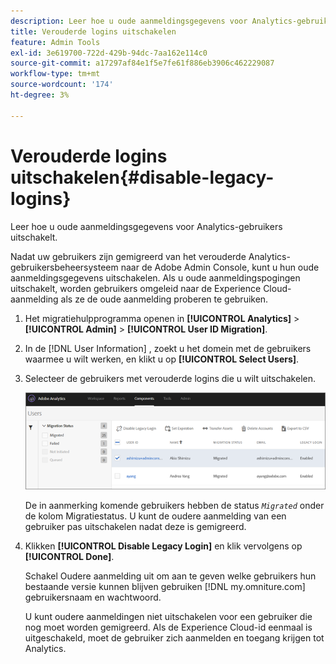 ```yaml
---
description: Leer hoe u oude aanmeldingsgegevens voor Analytics-gebruikers uitschakelt.
title: Verouderde logins uitschakelen
feature: Admin Tools
exl-id: 3e619700-722d-429b-94dc-7aa162e114c0
source-git-commit: a17297af84e1f5e7fe61f886eb3906c462229087
workflow-type: tm+mt
source-wordcount: '174'
ht-degree: 3%

---
```


# Verouderde logins uitschakelen{#disable-legacy-logins}

Leer hoe u oude aanmeldingsgegevens voor Analytics-gebruikers uitschakelt.

Nadat uw gebruikers zijn gemigreerd van het verouderde Analytics-gebruikersbeheersysteem naar de Adobe Admin Console, kunt u hun oude aanmeldingsgegevens uitschakelen. Als u oude aanmeldingspogingen uitschakelt, worden gebruikers omgeleid naar de Experience Cloud-aanmelding als ze de oude aanmelding proberen te gebruiken.

1. Het migratiehulpprogramma openen in **[!UICONTROL Analytics]** > **[!UICONTROL Admin]** > **[!UICONTROL User ID Migration]**.
1. In de [!DNL User Information] , zoekt u het domein met de gebruikers waarmee u wilt werken, en klikt u op **[!UICONTROL Select Users]**.
1. Selecteer de gebruikers met verouderde logins die u wilt uitschakelen.

   ![](/help/admin/admin-console/user-management2/user-migration/assets/user-info.png)

   De in aanmerking komende gebruikers hebben de status *`Migrated`* onder de kolom Migratiestatus. U kunt de oudere aanmelding van een gebruiker pas uitschakelen nadat deze is gemigreerd.
1. Klikken **[!UICONTROL Disable Legacy Login]** en klik vervolgens op **[!UICONTROL Done]**.

   Schakel Oudere aanmelding uit om aan te geven welke gebruikers hun bestaande versie kunnen blijven gebruiken [!DNL my.omniture.com] gebruikersnaam en wachtwoord.

   U kunt oudere aanmeldingen niet uitschakelen voor een gebruiker die nog moet worden gemigreerd. Als de Experience Cloud-id eenmaal is uitgeschakeld, moet de gebruiker zich aanmelden en toegang krijgen tot Analytics.
